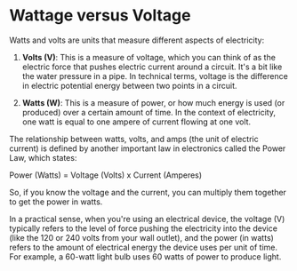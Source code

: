 # Wattage versus Voltage

Watts and volts are units that measure different aspects of electricity:

1. **Volts (V)**: This is a measure of voltage, which you can think of as the electric force that pushes electric current around a circuit. It's a bit like the water pressure in a pipe. In technical terms, voltage is the difference in electric potential energy between two points in a circuit.

2. **Watts (W)**: This is a measure of power, or how much energy is used (or produced) over a certain amount of time. In the context of electricity, one watt is equal to one ampere of current flowing at one volt.

The relationship between watts, volts, and amps (the unit of electric current) is defined by another important law in electronics called the Power Law, which states:

Power (Watts) = Voltage (Volts) x Current (Amperes)

So, if you know the voltage and the current, you can multiply them together to get the power in watts.

In a practical sense, when you're using an electrical device, the voltage (V) typically refers to the level of force pushing the electricity into the device (like the 120 or 240 volts from your wall outlet), and the power (in watts) refers to the amount of electrical energy the device uses per unit of time. For example, a 60-watt light bulb uses 60 watts of power to produce light.
